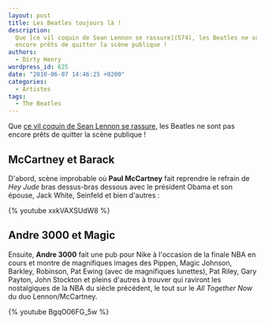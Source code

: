 ```yaml
---
layout: post
title: Les Beatles toujours là !
description:
  Que [ce vil coquin de Sean Lennon se rassure](574), les Beatles ne sont pas
  encore prêts de quitter la scène publique !
authors:
  - Dirty Henry
wordpress_id: 625
date: "2010-06-07 14:46:25 +0200"
categories:
  - Artistes
tags:
  - The Beatles
---
```


Que [ce vil coquin de Sean Lennon se rassure](574), les Beatles ne sont pas
encore prêts de quitter la scène publique !

<h2>McCartney et Barack</h2>

D'abord, scène improbable où **Paul McCartney** fait reprendre le refrain de
_Hey Jude_ bras dessus-bras dessous avec le président Obama et son épouse, Jack
White, Seinfeld et bien d'autres :

{% youtube xxkVAXSUdW8 %}

<h2>Andre 3000 et Magic</h2>

Ensuite, **Andre 3000** fait une pub pour Nike à l'occasion de la finale NBA en
cours et montre de magnifiques images des Pippen, Magic Johnson, Barkley,
Robinson, Pat Ewing (avec de magnifiques lunettes), Pat Riley, Gary Payton, John
Stockton et pleins d'autres à trouver qui raviront les nostalgiques de la NBA du
siècle précédent, le tout sur le _All Together Now_ du duo Lennon/McCartney.

{% youtube BgqO06FG_5w %}
